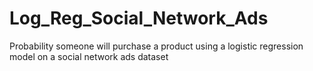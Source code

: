 # Log_Reg_Social_Network_Ads
Probability someone will purchase a product using a logistic regression model on a social network ads dataset
